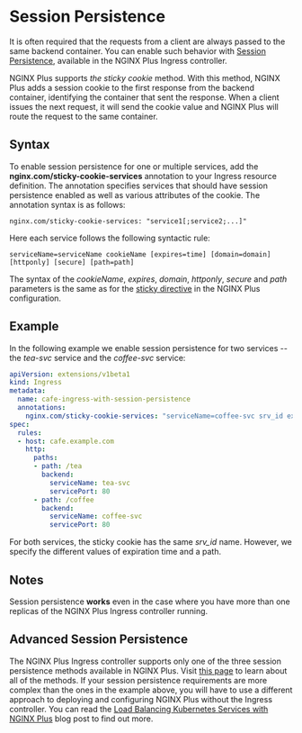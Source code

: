 # Session Persistence

It is often required that the requests from a client are always passed to the same backend container. You can enable such behavior with [Session Persistence](https://www.nginx.com/products/session-persistence/), available in the NGINX Plus Ingress controller.

NGINX Plus supports *the sticky cookie* method. With this method, NGINX Plus adds a session cookie to the first response from the backend container, identifying the container that sent the response. When a client issues the next request, it will send the cookie value and NGINX Plus will route the request to the same container.  

## Syntax

To enable session persistence for one or multiple services, add the **nginx.com/sticky-cookie-services** annotation to your Ingress resource definition. The annotation specifies services that should have session persistence enabled as well as various attributes of the cookie. The annotation syntax is as follows:
```
nginx.com/sticky-cookie-services: "service1[;service2;...]"
```
Here each service follows the following syntactic rule:
```
serviceName=serviceName cookieName [expires=time] [domain=domain] [httponly] [secure] [path=path]
```
The syntax of the *cookieName*, *expires*, *domain*, *httponly*, *secure* and *path* parameters is the same as for the [sticky directive](https://nginx.org/en/docs/http/ngx_http_upstream_module.html#sticky) in the NGINX Plus configuration.

## Example

In the following example we enable session persistence for two services -- the *tea-svc* service and the *coffee-svc* service:
```yaml
apiVersion: extensions/v1beta1
kind: Ingress
metadata:
  name: cafe-ingress-with-session-persistence
  annotations:
    nginx.com/sticky-cookie-services: "serviceName=coffee-svc srv_id expires=1h path=/coffee;serviceName=tea-svc srv_id expires=2h path=/tea"
spec:
  rules:
  - host: cafe.example.com
    http:
      paths:
      - path: /tea
        backend:
          serviceName: tea-svc
          servicePort: 80
      - path: /coffee
        backend:
          serviceName: coffee-svc
          servicePort: 80
```
For both services, the sticky cookie has the same *srv_id* name. However, we specify the different values of expiration time and  a path.

## Notes

Session persistence **works** even in the case where you have more than one replicas of the NGINX Plus Ingress controller running.

## Advanced Session Persistence

The NGINX Plus Ingress controller supports only one of the three session persistence methods available in NGINX Plus. Visit [this page](https://www.nginx.com/products/session-persistence/) to learn about all of the methods. If your session persistence requirements are more complex than the ones in the example above, you will have to use a different approach to deploying and configuring NGINX Plus without the Ingress controller. You can read the [Load Balancing Kubernetes Services with NGINX Plus](https://www.nginx.com/blog/load-balancing-kubernetes-services-nginx-plus/) blog post to find out more.
